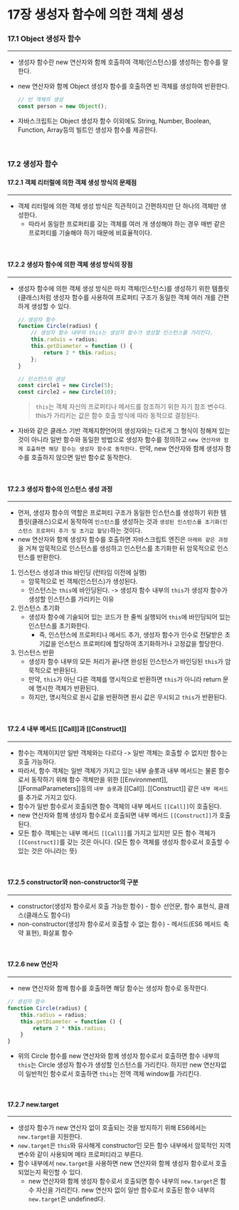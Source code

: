# 17장 생성자 함수에 의한 객체 생성

### 17.1 Object 생성자 함수

---

- 생성자 함수란 new 연산자와 함께 호출하여 객체(인스턴스)를 생성하는 함수를 말한다.

- new 연산자와 함께 Object 생성자 함수를 호출하면 빈 객체를 생성하여 반환한다.

  ```javascript
  // 빈 객체의 생성
  const person = new Object();
  ```

- 자바스크립트는 Object 생성자 함수 이외에도 String, Number, Boolean, Function, Array등의 빌트인 생성자 함수를 제공한다.



<br>



### 17.2 생성자 함수

#### 17.2.1 객체 리터럴에 의한 객체 생성 방식의 문제점

---

- 객체 리터럴에 의한 객체 생성 방식은 직관적이고 간편하지만 단 하나의 객체만 생성한다.
  - 따라서 동일한 프로퍼티를 갖는 객체를 여러 개 생성해야 하는 경우 매번 같은 프로퍼티를 기술해야 하기 때문에 비효율적이다.

<br>

#### 17.2.2 생성자 함수에 의한 객체 생성 방식의 장점

---

- 생성자 함수에 의한 객체 생성 방식은 마치 객체(인스턴스)를 생성하기 위한 템플릿(클래스)처럼 생성자 함수를 사용하여 프로퍼티 구조가 동일한 객체 여러 개를 간편하게 생성할 수 있다.

  ```javascript
  // 생성자 함수
  function Circle(radius) {
      // 생성자 함수 내부의 this는 생성자 함수가 생성할 인스턴스를 가리킨다.
      this.raduis = radius;
      this.getDiameter = function () {
          return 2 * this.radius;
      };
  }
  
  // 인스턴스의 생성
  const circle1 = new Circle(5);
  const circle2 = new Circle(10); 
  ```

  >  `this`는 객체 자신의 프로퍼티나 메서드를 참조하기 위한 자기 참조 변수다. this가 가리키는 값은 함수 호출 방식에 따라 동적으로 결정된다.

- 자바와 같은 클래스 기반 객체지향언어의 생성자와는 다르게 그 형식이 정해져 있는 것이 아니라 일반 함수와 동일한 방법으로 생성자 함수를 정의하고 `new 연산자와 함께 호출하면 해당 함수는 생성자 함수로 동작한다.` 만약, new 연산자와 함께 생성자 함수를 호출하지 않으면 일반 함수로 동작한다.

<br>

#### 17.2.3 생성자 함수의 인스턴스 생성 과정

---

- 먼저, 생성자 함수의 역할은 프로퍼티 구조가 동일한 인스턴스를 생성하기 위한 템플릿(클래스)으로서 동작하여 `인스턴스`를 생성하는 것과 `생성된 인스턴스를 초기화(인스턴스 프로퍼티 추가 및 초기값 할당)`하는 것이다.
- new 연산자와 함께 생성자 함수를 호출하면 자바스크립트 엔진은 `아래와 같은 과정`을 거쳐 암묵적으로 인스턴스를 생성하고 인스턴스를 초기화한 뒤 암묵적으로 인스턴스를 반환한다.

1. 인스턴스 생성과 this 바인딩 (런타임 이전에 실행)
   - 암묵적으로 빈 객체(인스턴스)가 생성된다.
   - 인스턴스는 `this`에 바인딩된다. -> 생성자 함수 내부의 `this`가 생성자 함수가 생성할 인스턴스를 가리키는 이유
2. 인스턴스 초기화
   - 생성자 함수에 기술되어 있는 코드가 한 줄씩 실행되어 `this`에 바인딩되어 있는 인스턴스를 초기화한다.
     - 즉, 인스턴스에 프로퍼티나 메서드 추가, 생성자 함수가 인수로 전달받은 초기값을 인스턴스 프로퍼티에 할당하여 초기화하거나 고정값을 할당한다.
3. 인스턴스 반환
   - 생성자 함수 내부의 모든 처리가 끝나면 완성된 인스턴스가 바인딩된 `this`가 암묵적으로 반환된다.
   - 만약, `this`가 아닌 다른 객체를 명시적으로 반환하면 `this`가 아니라 return 문에 명시한 객체가 반환된다.
   - 하지만, 명시적으로 원시 값을 반환하면 원시 값은 무시되고 `this`가 반환된다.

<br>

#### 17.2.4 내부 메서드 [[Call]]과 [[Construct]]

---

- 함수는 객체이지만 일반 객체와는 다르다 -> 일반 객체는 호출할 수 없지만 함수는 호출 가능하다.
- 따라서, 함수 객체는 일반 객체가 가지고 있는 내부 슬롯과 내부 메서드는 물론 함수로서 동작하기 위해 함수 객체만을 위한 [[Environment]], [[FormalParameters]]등의 `내부 슬롯`과 [[Call]]. [[Construct]] 같은 `내부 메서드`를 추가로 가지고 있다.
- 함수가 일반 함수로서 호출되면 함수 객체의 내부 메서드 `[[Call]]`이 호출된다.
- new 연산자와 함께 생성자 함수로서 호출되면 내부 메서드 `[[Construct]]`가 호출된다.
- 모든 함수 객체는는 내부 메서드 `[[Call]]`를 가지고 있지만 모든 함수 객체가 `[[Construct]]`를 갖는 것은 아니다. (모든 함수 객체를 생성자 함수로서 호출할 수 있는 것은 아니라는 뜻)

<br>

#### 17.2.5 constructor와 non-constructor의 구분

---

- constructor(생성자 함수로서 호출 가능한 함수) - 함수 선언문, 함수 표현식, 클래스(클래스도 함수다)
- non-constructor(생성자 함수로서 호출할 수 없는 함수) - 메서드(ES6 메서드 축약 표현), 화살표 함수

<br>

#### 17.2.6 new 연산자

---

- new 연산자와 함께 함수를 호출하면 해당 함수는 생성자 함수로 동작한다.

```javascript
// 생성자 함수
function Circle(radius) {
    this.radius = radius;
    this.getDiameter = function () {
        return 2 * this.radius;
    }
}
```

- 위의 Circle 함수를 new 연산자와 함께 생성자 함수로서 호출하면 함수 내부의 `this`는 Circle 생성자 함수가 생성할 인스턴스를 가리킨다. 하지만 new 연산자없이 일반적인 함수로서 호출하면 `this`는 전역 객체 window를 가리킨다.



<br>



#### 17.2.7 new.target

----

- 생성자 함수가 new 연산자 없이 호출되는 것을 방지하기 위해 ES6에서는 `new.target`을 지원한다.
- `new.target`은 `this`와 유사해게 constructor인 모든 함수 내부에서 암묵적인 지역 변수와 같이 사용되며 메타 프로퍼티라고 부른다.
- 함수 내부에서 `new.target`을 사용하면 new 연산자와 함께 생성자 함수로서 호출되었는지 확인할 수 있다.
  - new 연산자와 함께 생성자 함수로서 호출되면 함수 내부의 `new.target`은 함수 자신을 가리킨다. new 연산자 없이 일반 함수로서 호출된 함수 내부의 `new.target`은 undefined다.

